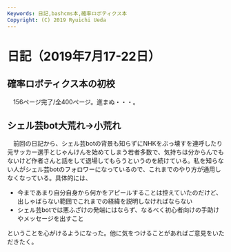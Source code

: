 ```yaml
---
Keywords: 日記,bashcms本,確率ロボティクス本
Copyright: (C) 2019 Ryuichi Ueda
---
```


# 日記（2019年7月17-22日）

## 確率ロボティクス本の初校

　156ページ完了/全400ページ。進まぬ・・・。

## シェル芸bot大荒れ->小荒れ

　前回の日記から、シェル芸botの背景も知らずにNHKをぶっ壊すを連呼したり元サッカー選手とじゃんけんを始めてしまう若者多数で、気持ちは分からんでもないけど作者さんと話をして退場してもらうというのを続けている。私を知らない人がシェル芸botのフォロワーになっているので、これまでのやり方が通用しなくなっている。具体的には、

* 今まであまり自分自身から何かをアピールすることは控えていたのだけど、出しゃばらない範囲でこれまでの経緯を説明しなければならない
* シェル芸botでは悪ふざけの発端にはならず、なるべく初心者向けの手助けやメッセージを出すこと

ということを心がけるようになった。他に気をつけることがあればご意見をいただきたく。
